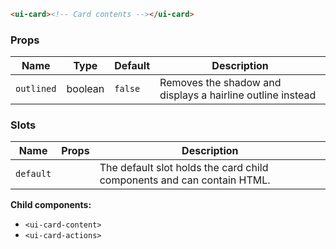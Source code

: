 ```html
<ui-card><!-- Card contents --></ui-card>
```

### Props

| Name       | Type    | Default | Description                                                |
| ---------- | ------- | ------- | ---------------------------------------------------------- |
| `outlined` | boolean | `false` | Removes the shadow and displays a hairline outline instead |

### Slots

| Name      | Props | Description                                                            |
| --------- | ----- | ---------------------------------------------------------------------- |
| `default` |       | The default slot holds the card child components and can contain HTML. |

**Child components:**

- `<ui-card-content>`
- `<ui-card-actions>`
